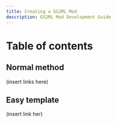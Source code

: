 ```yaml
---
title: Creating a GS2ML Mod
description: GS2ML Mod Development Guide
---
```


# Table of contents

## Normal method
(insert links here)

## Easy template
(insert link her)
